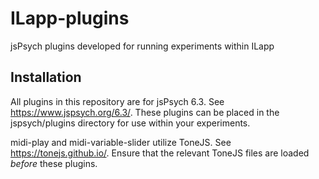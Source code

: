 # ILapp-plugins
jsPsych plugins developed for running experiments within ILapp

## Installation
All plugins in this repository are for jsPsych 6.3. See https://www.jspsych.org/6.3/. These plugins can be placed in the jspsych/plugins directory for use within your experiments.

midi-play and midi-variable-slider utilize ToneJS. See https://tonejs.github.io/. Ensure that the relevant ToneJS files are loaded *before* these plugins.
